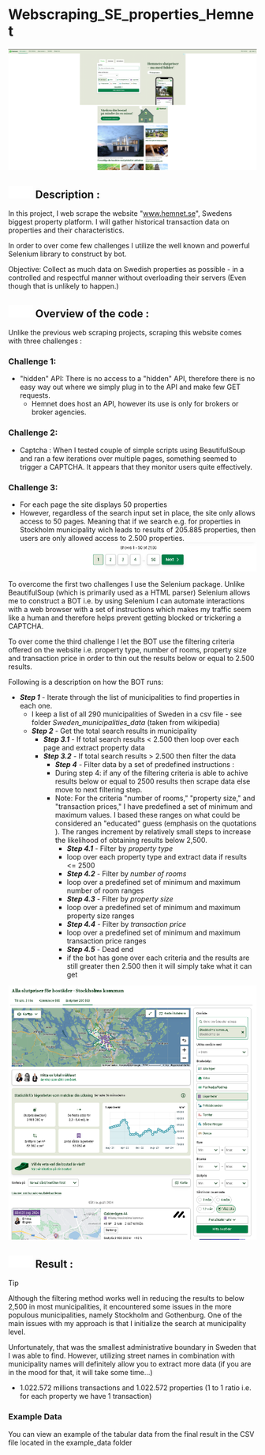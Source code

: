 
#  Webscraping_SE_properties_Hemnet

![Hemnet Front page](front_page.PNG)

## <img src="markdown_icons/info_icon.svg" alt="Info Icon" width="50" height="25"> Description : 
In this project, I web scrape the website "www.hemnet.se", Swedens biggest property platform. I will gather historical transaction data on properties and their characteristics. 

In order to over come few challenges I utilize the well known and powerful Selenium library to construct by bot.  

Objective: Collect as much data on Swedish properties as possible - in a controlled and respectful manner without overloading their servers (Even though that is unlikely to happen.) 

## <img src="markdown_icons/code.svg" alt="Info Icon" width="50" height="25"> Overview of the code : 

Unlike the previous web scraping projects, scraping this website comes with three challenges :

### Challenge 1:
  * "hidden" API: There is no access to a "hidden" API, therefore there is no easy way out where we simply plug in to the API and make few GET requests.
    * Hemnet does host an API, however its use is only for brokers or broker agencies.  

### Challenge 2:
  * Captcha : When I tested couple of simple scripts using BeautifulSoup and ran a few iterations over multiple pages, something seemed to trigger a CAPTCHA. It appears that they monitor users quite effectively. 

### Challenge 3:
  * For each page the site displays 50 properties
  * However, regardless of the search input set in place, the site only allows access to 50 pages. Meaning that if we search e.g. for properties in Stockholm municipality wich leads to results of 205.885 properties, then users are only allowed access to 2.500 properties. 
![Search result](SearchResult_number_of_pages.PNG)

To overcome the first two challenges I use the Selenium package. Unlike BeautifulSoup (which is primarily used as a HTML parser) Selenium allows me to construct a BOT i.e. by using Selenium I can automate interactions with a web browser with a set of instructions which makes my traffic seem like a human and therefore helps prevent getting blocked or trickering a CAPTCHA. 

To over come the third challenge I let the BOT use the filtering criteria offered on the website i.e. property type, number of rooms, property size and transaction price in order to thin out the results below or equal to 2.500 results. 

Following is a description on how the BOT runs: 
  * ***Step 1*** - Iterate through the list of municipalities to find properties in each one.
    * I keep a list of all 290 municipalities of Sweden in a csv file - see folder *Sweden_municipalities_data* (taken from wikipedia)
    * ***Step 2*** - Get the total search results in municipality
      * ***Step 3.1*** - If total search results < 2.500 then loop over each page and extract property data
      * ***Step 3.2*** - If total search results > 2.500 then filter the data
         * ***Step 4*** - Filter data by a set of predefined instructions :
         * During step 4: if any of the filtering criteria is able to achive results below or equal to 2500 results then scrape data else move to next filtering step.
         * Note: For the criteria "number of rooms," "property size," and "transaction prices," I have predefined a set of minimum and maximum values. I based these ranges on what could be considered an "educated" guess (emphasis on the quotations
  ). The ranges increment by relatively small steps to increase the likelihood of obtaining results below 2,500.
             * ***Step 4.1*** - Filter by *property type*
             * loop over each property type and extract data if results <= 2500
             * ***Step 4.2*** - Filter by *number of rooms*
             * loop over a predefined set of minimum and maximum number of room ranges 
             * ***Step 4.3*** - Filter by *property size*
             * loop over a predefined set of minimum and maximum property size ranges 
             * ***Step 4.4*** - Filter by *transaction price*
             * loop over a predefined set of minimum and maximum transaction price ranges
             * ***Step 4.5*** - Dead end 
             * if the bot has gone over each criteria and the results are still greater then 2.500 then it will simply take what it can get

![search](search_Stockholm_result.PNG)


## <img src="markdown_icons/result.svg" alt="Info Icon" width="50" height="25"> Result : 
> [!TIP]
> Although the filtering method works well in reducing the results to below 2,500 in most municipalities, it encountered some issues in the more populous municipalities, namely Stockholm and Gothenburg. One of the main issues with my approach is that I initialize the search at municipality level.
>
> Unfortunately, that was the smallest administrative boundary in Sweden that I was able to find. However, utilizing street names in combination with municipality names will definitely allow you to extract more data 
> (if you are in the mood for that, it will take some time...) 

* 1.022.572 millions transactions and 1.022.572 properties (1 to 1 ratio i.e. for each property we have 1 transaction)


### Example Data

You can view an example of the tabular data from the final result in the CSV file located in the example_data folder

